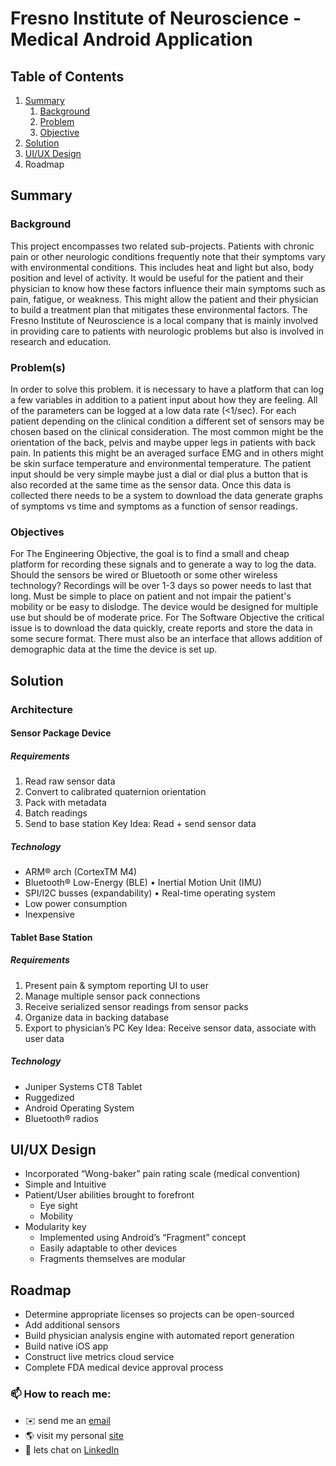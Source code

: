# Fresno Institute of Neuroscience - Medical Android Application


## Table of Contents
1. [Summary](#summary)
    1. [Background](#background)
    2. [Problem](#problem)
    3. [Objective](#objective)
2. [Solution](#solution)
3. [UI/UX Design](#uiux-design)
4. Roadmap

## Summary
 
### Background
This project encompasses two related sub-projects. Patients with chronic pain or other neurologic conditions frequently note that their symptoms vary with environmental conditions. This includes heat and light but
also, body position and level of activity. It would be useful for the patient and their physician to know how these factors influence their main symptoms such as pain, fatigue, or weakness. This might allow the patient and
their physician to build a treatment plan that mitigates these environmental factors.
The Fresno Institute of Neuroscience is a local company that is mainly involved in providing care to patients
with neurologic problems but also is involved in research and education.

### Problem(s)
In order to solve this problem. it is necessary to have a platform that can log a few variables in addition to a patient input about how they are feeling. All of the parameters can be logged at a low data rate (<1/sec). For each patient depending on the clinical condition a different set of sensors may be chosen based on the clinical consideration. The most common might be the orientation of the back, pelvis and maybe upper legs in patients with back pain. In patients this might be an averaged surface EMG and in others might be skin surface temperature and environmental temperature. The patient input should be very simple maybe just a dial or dial plus a button that is also recorded at the same time as the sensor data.
Once this data is collected there needs to be a system to download the data generate graphs of symptoms vs time and symptoms as a function of sensor readings.

### Objectives
For The Engineering Objective, the goal is to find a small and cheap platform for recording these signals and to generate a way to log the data. Should the sensors be wired or Bluetooth or some other wireless technology? Recordings will be over 1-3 days so power needs to last that long. Must be simple to place on patient and not impair the patient's mobility or be easy to dislodge. The device would be designed for multiple use but should be of moderate price.
For The Software Objective the critical issue is to download the data quickly, create reports and store the data in some secure format. There must also be an interface that allows addition of demographic data at the time the device is set up.

## Solution

### Architecture 

#### Sensor Package Device

##### Requirements 
1. Read raw sensor data
2. Convert to calibrated quaternion orientation
3. Pack with metadata
4. Batch readings
5. Send to base station
Key Idea: Read + send sensor data

##### Technology
- ARM® arch (CortexTM M4)
- Bluetooth® Low-Energy (BLE) • Inertial Motion Unit (IMU)
- SPI/I2C busses (expandability) • Real-time operating system
- Low power consumption
- Inexpensive

#### Tablet Base Station

##### Requirements 
1. Present pain & symptom reporting UI to user
2. Manage multiple sensor pack connections
3. Receive serialized sensor readings from sensor packs
4. Organize data in backing database
5. Export to physician’s PC
Key Idea: Receive sensor data, associate with user data

##### Technology
- Juniper Systems CT8 Tablet 
- Ruggedized
- Android Operating System 
- Bluetooth® radios

## UI/UX Design
- Incorporated “Wong-baker” pain rating scale (medical convention)
- Simple and Intuitive
- Patient/User abilities brought to forefront
    - Eye sight 
    - Mobility
- Modularity key
    - Implemented using Android’s “Fragment” concept
    - Easily adaptable to other devices
    - Fragments themselves are modular
    
## Roadmap
- Determine appropriate licenses so projects can be open-sourced 
- Add additional sensors
- Build physician analysis engine with automated report generation 
- Build native iOS app
- Construct live metrics cloud service
- Complete FDA medical device approval process


### 📫 How to reach me:
- ✉️ send me an <a href="mailto:juniajacinto7@yahoo.com?subject= 💬 Hey June, I liked your Github &body=I believed we might be able to collaborate on.....">email</a>
- 🌎 visit my personal <a href="https://juniajacinto7.github.io"> site</a> 
- 💼 lets chat on <a href="https://www.linkedin.com/in/junia-jacinto">LinkedIn</a> 

<!--
- 📃 checkout my <a href="https://juliocesarlq.github.io/resume-software.pdf">resume</a> 
--!>

<!--
Here are some ideas to get you started:

- 🔭 I’m currently working on ...
- 🌱 I’m currently learning ...
- 👯 I’m looking to collaborate on ...
- 🤔 I’m looking for help with ...
- 💬 Ask me about ...
- 📫 How to reach me: ...
- 😄 Pronouns: ...
- ⚡ Fun fact: ...

--!>
